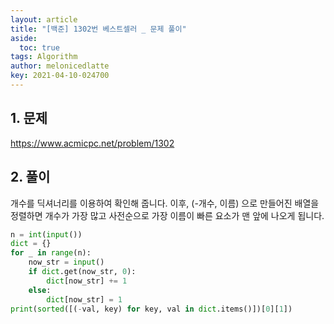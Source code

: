 ```yaml
---
layout: article
title: "[백준] 1302번 베스트셀러 _ 문제 풀이"
aside:
  toc: true
tags: Algorithm 
author: melonicedlatte
key: 2021-04-10-024700
---
```


## 1. 문제

https://www.acmicpc.net/problem/1302

## 2. 풀이

개수를 딕셔너리를 이용하여 확인해 줍니다. 이후, (-개수, 이름) 으로 만들어진 배열을 정렬하면 개수가 가장 많고 사전순으로 가장 이름이 빠른 요소가 맨 앞에 나오게 됩니다.

~~~python
n = int(input())
dict = {}
for _ in range(n):
    now_str = input()
    if dict.get(now_str, 0):
        dict[now_str] += 1
    else:
        dict[now_str] = 1
print(sorted([(-val, key) for key, val in dict.items()])[0][1])
~~~
